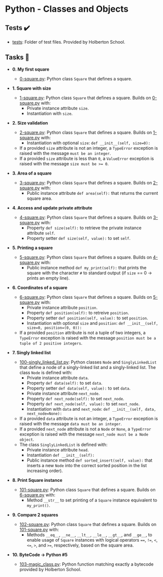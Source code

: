 # Python - Classes and Objects


## Tests :heavy_check_mark:

* [tests](./tests): Folder of test files. Provided by Holberton School.

## Tasks :page_with_curl:

* **0. My first square**
  * [0-square.py](./0-square.py): Python class `Square` that defines a square.

* **1. Square with size**
  * [1-square.py](./1-square.py): Python class `Square` that defines a square. Builds on
  [0-square.py](./0-square.py) with:
    * Private instance attribute `size`.
    * Instantiation with `size`.

* **2. Size validation**
  * [2-square.py](./2-square.py): Python class `Square` that defines a square. Builds on
  [1-square.py](./1-square.py) with:
    * Instantiation with optional `size`: `def __init__(self, size=0):`
  * If a provided `size` attribute is not an integer, a `TypeError` exception
  is raised with the message `must be an integer`.
  * If a provided `size` attribute is less than `0`, a `ValueError` exception
  is raised with the message `size must be >= 0`.

* **3. Area of a square**
  * [3-square.py](./3-square.py): Python class `Square` that defines a square. Builds on
  [2-square.py](./2-square.py) with:
    * Public instance attribute `def area(self):` that returns the current
    square area.

* **4. Access and update private attribute**
  * [4-square.py](./4-square.py): Python class `Square` that defines a square. Builds on
  [3-square.py](./3-square.py) with:
    * Property `def size(self):` to retrieve the private instance
    attribute `self`.
    * Property setter `def size(self, value):` to set `self`.

* **5. Printing a square**
  * [5-square.py](./5-square.py): Python class `Square` that defines a square. Builds on
  [4-square.py](./4-square.py) with:
    * Public instance method `def my_print(self):` that prints the square
    with the character `#` to standard output (if `size` == 0 -> prints an empty
    line).

* **6. Coordinates of a square**
  * [6-square.py](./6-square.py): Python class `Square` that defines a square. Builds on
  [5-square.py](./5-square.py) with:
    * Private instance attribute `position`.
    * Property `def position(self):` to retreive `position`.
    * Property setter `def position(self, value):` to set `position`.
    * Instantiation with optional `size` and `position`:
    `def __init__(self, size=0, position=(0, 0)):`
  * If a provided `position` attribute is not a tuple of two integers, a
  `TypeError` exception is raised with the message `position must be a tuple of
  2 positive integers`.

* **7. Singly linked list**
  * [100-singly_linked_list.py](./100-singly_linked_list.py): Python classes `Node`
  and `SinglyLinkedList` that define a node of a singly-linked list and a singly-linked
  list. The class `Node` is defined with:
    * Private instance attribute `data`.
    * Property `def data(self):` to set `data`.
    * Property setter `def data(self, value):` to set `data`.
    * Private instance attribute `next_node`.
    * Property `def next_node(self):` to set `next_node`.
    * Property `def next_node(self, value):` to set `next_node`.
    * Instantiation with `data` and `next_node`:
    `def __init__(self, data, next_node=None):`
  * If a provided `data` attribute is not an integer, a `TypeError`
  exception is raised with the message `data must be an integer`.
  * If a provided `next_node` attribute is not a `Node` or `None`, a
  `TypeError` exception is raised with the message `next_node must be a
  Node object`.
  * The class `SinglyLinkedList` is defined with:
    * Private instance attribute `head`.
    * Instantiation `def __init__(self):`
    * Public instance method `def sorted_insert(self, value):` that inserts a
    new `Node` into the correct sorted position in the list increasing order).

* **8. Print Square instance**
  * [101-square.py](./101-square.py): Python class `Square` that defines a square. Builds on
  [6-square.py](./6-square.py) with:
    * Method `__str__` to set printing of a `Square` instance equivalent to
    `my_print()`.

* **9. Compare 2 squares**
  * [102-square.py](./102-square.py): Python class `Square` that defines a square. Builds on
  [101-square.py](./101-square.py) with:
    * Methods `__eq__`, `__ne__`, `__lt__`, `__le__`, `__gt__`, and `__ge__`,
    to enable usage of `Square` instances with logical operators `==`, `!=`, `<`,
    `<=`, `>`, and `>=`, respectively, based on the square area.

* **10. ByteCode -> Python #5**
  * [103-magic_class.py](./103-magic_class.py): Python function matching exactly a bytecode
  provided by Holberton School.

